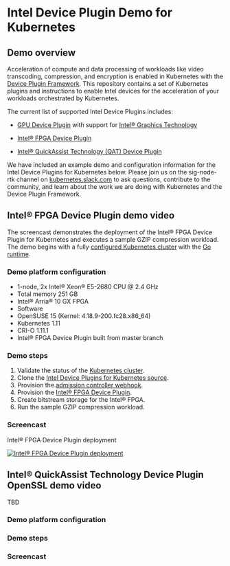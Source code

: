 # Intel Device Plugin Demo for Kubernetes

## Demo overview

Acceleration of compute and data processing of workloads like video
transcoding, compression, and encryption is enabled in Kubernetes with
the [Device Plugin Framework](https://kubernetes.io/docs/concepts/extend-kubernetes/compute-storage-net/device-plugins/). This repository
contains a set of Kubernetes plugins and instructions to enable Intel devices
for the acceleration of your workloads orchestrated by Kubernetes.

The current list of supported Intel Device Plugins includes:

- [GPU Device Plugin](https://github.com/intel/intel-device-plugins-for-kubernetes/blob/master/cmd/gpu_plugin/README.md) with support for [Intel® Graphics Technology](https://www.intel.com/content/www/us/en/architecture-and-technology/visual-technology/graphics-overview.html)

- [Intel® FPGA Device Plugin](https://github.com/intel/intel-device-plugins-for-kubernetes/blob/master/cmd/fpga_plugin/README.md)

- [Intel® QuickAssist Technology (QAT) Device Plugin](https://github.com/intel/intel-device-plugins-for-kubernetes/blob/master/cmd/qat_plugin/README.md)

We have included an example demo and configuration information for the Intel
Device Plugins for Kubernetes below. Please join us on the sig-node-rtk channel
on [kubernetes.slack.com](https://kubernetes.slack.com/) to ask questions,
contribute to the community, and learn about the work we are doing with
Kubernetes and the Device Plugin Framework.

## Intel® FPGA Device Plugin demo video

The screencast demonstrates the deployment of the Intel® FPGA Device Plugin for
Kubernetes and executes a sample GZIP compression workload. The demo begins
with a fully [configured Kubernetes cluster](https://kubernetes.io/docs/setup/independent/create-cluster-kubeadm/)
with the [Go runtime](https://golang.org/doc/install).

### Demo platform configuration

- 1-node, 2x Intel® Xeon® E5-2680 CPU @ 2.4 GHz
- Total memory 251 GB
- Intel® Arria® 10 GX FPGA
- Software
- OpenSUSE 15 (Kernel: 4.18.9-200.fc28.x86_64)
- Kubernetes 1.11
- CRI-O 1.11.1
- Intel® FPGA Device Plugin built from master branch

### Demo steps

1. Validate the status of the [Kubernetes cluster](https://kubernetes.io/docs/setup/independent/create-cluster-kubeadm/).
2. Clone the [Intel Device Plugins for Kubernetes source](https://github.com/intel/intel-device-plugins-for-kubernetes).
3. Provision the [admission controller webhook](https://github.com/intel/intel-device-plugins-for-kubernetes/blob/master/cmd/fpga_admissionwebhook/README.md).
4. Provision the [Intel® FPGA Device Plugin](https://github.com/intel/intel-device-plugins-for-kubernetes/blob/master/cmd/fpga_plugin/README.md).
5. Create bitstream storage for the Intel® FPGA.
6. Run the sample GZIP compression workload.

### Screencast

Intel® FPGA Device Plugin deployment

[![Intel® FPGA Device Plugin deployment](https://asciinema.org/a/mRn15bkRRUzTG4kp2UeHQX6gk.png)](https://asciinema.org/a/mRn15bkRRUzTG4kp2UeHQX6gk)

## Intel® QuickAssist Technology Device Plugin OpenSSL demo video

TBD

### Demo platform configuration
### Demo steps
### Screencast
